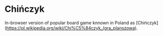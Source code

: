 Chińczyk
========
In-browser version of popular board game knnown in Poland as [Chińczyk](https://pl.wikipedia.org/wiki/Chi%C5%84czyk_(gra_planszowa).
